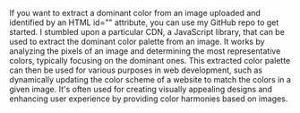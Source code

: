 
If you want to extract a dominant color from an image uploaded and identified by an HTML id="" attribute, you can use my GitHub repo to get started. I stumbled upon a particular CDN, a JavaScript library, that can be used to extract the dominant color palette from an image. It works by analyzing the pixels of an image and determining the most representative colors, typically focusing on the dominant ones. This extracted color palette can then be used for various purposes in web development, such as dynamically updating the color scheme of a website to match the colors in a given image. It's often used for creating visually appealing designs and enhancing user experience by providing color harmonies based on images.
